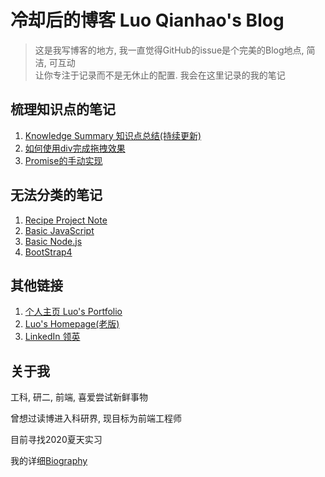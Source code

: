 # 冷却后的博客 Luo Qianhao's Blog
>这是我写博客的地方, 我一直觉得GitHub的issue是个完美的Blog地点, 简洁, 可互动  
>让你专注于记录而不是无休止的配置. 我会在这里记录的我的笔记









## 梳理知识点的笔记
1. [Knowledge Summary 知识点总结(持续更新)](https://github.com/law-chain-hot/Blog/issues/1)  
2. [如何使用div完成拖拽效果](https://github.com/law-chain-hot/Blog/issues/2)
3. [Promise的手动实现](https://github.com/law-chain-hot/Blog/issues/3)




## 无法分类的笔记
1. [Recipe Project Note](https://github.com/law-chain-hot/md-all-notes/issues/4)  
2. [Basic JavaScript](https://github.com/law-chain-hot/md-all-notes/issues/5)    
3. [Basic Node.js](https://github.com/law-chain-hot/md-all-notes/issues/6)  
4. [BootStrap4](https://github.com/law-chain-hot/md-all-notes/issues/7)  



## 其他链接
1. [个人主页 Luo's Portfolio](https://law-chain-hot.github.io/portfolio)  
2. [Luo's Homepage(老版)](https://law-chain-hot.github.io/homepage)
3. [LinkedIn 领英](https://www.linkedin.com/in/qianhao-luo-472974177/)

 


## 关于我
工科, 研二, 前端, 喜爱尝试新鲜事物

曾想过读博进入科研界, 现目标为前端工程师

目前寻找2020夏天实习  

我的详细[Biography](https://github.com/law-chain-hot/Blog/tree/master/0-%E5%85%B3%E4%BA%8EAbout)